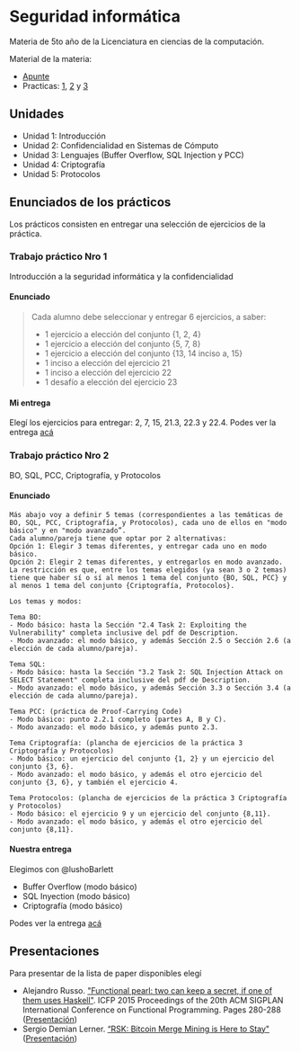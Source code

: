 # Seguridad informática
Materia de 5to año de la Licenciatura en ciencias de la computación.

Material de la materia:
- [Apunte](https://www.fceia.unr.edu.ar/~mcristia/apunte-si.pdf)
- Practicas: [1](Practicas/Practica1.pdf), [2](Practicas/Practica2.pdf) y [3](Practicas/Practica3.pdf)
## Unidades
- Unidad 1: Introducción
- Unidad 2: Confidencialidad en Sistemas de Cómputo
- Unidad 3: Lenguajes (Buffer Overflow, SQL Injection y PCC)
- Unidad 4: Criptografía
- Unidad 5: Protocolos
## Enunciados de los prácticos
Los prácticos consisten en entregar una selección de ejercicios de la práctica.
### Trabajo práctico Nro 1
Introducción a la seguridad informática y la confidencialidad
#### Enunciado

> Cada alumno debe seleccionar y entregar 6 ejercicios, a saber:
> - 1 ejercicio a elección del conjunto {1, 2, 4}
> - 1 ejercicio a elección del conjunto {5, 7, 8}
> - 1 ejercicio a elección del conjunto {13, 14 inciso a, 15}
> - 1 inciso a elección del ejercicio 21
> - 1 inciso a elección del ejercicio 22
> - 1 desafío a elección del ejercicio 23

#### Mi entrega

Elegí los ejercicios para entregar: 2, 7, 15, 21.3, 22.3 y 22.4. Podes ver la entrega [acá](Practico1/SegInfo.tp1.pdf)

### Trabajo práctico Nro 2
BO, SQL, PCC, Criptografía, y Protocolos
#### Enunciado
```
Más abajo voy a definir 5 temas (correspondientes a las temáticas de BO, SQL, PCC, Criptografía, y Protocolos), cada uno de ellos en "modo básico" y en "modo avanzado”.
Cada alumno/pareja tiene que optar por 2 alternativas:
Opción 1: Elegir 3 temas diferentes, y entregar cada uno en modo básico.
Opción 2: Elegir 2 temas diferentes, y entregarlos en modo avanzado.
La restricción es que, entre los temas elegidos (ya sean 3 o 2 temas) tiene que haber sí o sí al menos 1 tema del conjunto {BO, SQL, PCC} y al menos 1 tema del conjunto {Criptografía, Protocolos}.

Los temas y modos:

Tema BO:
- Modo básico: hasta la Sección "2.4 Task 2: Exploiting the Vulnerability" completa inclusive del pdf de Description.
- Modo avanzado: el modo básico, y además Sección 2.5 o Sección 2.6 (a elección de cada alumno/pareja).

Tema SQL:
- Modo básico: hasta la Sección "3.2 Task 2: SQL Injection Attack on SELECT Statement" completa inclusive del pdf de Description.
- Modo avanzado: el modo básico, y además Sección 3.3 o Sección 3.4 (a elección de cada alumno/pareja).

Tema PCC: (práctica de Proof-Carrying Code)
- Modo básico: punto 2.2.1 completo (partes A, B y C).
- Modo avanzado: el modo básico, y además punto 2.3.

Tema Criptografía: (plancha de ejercicios de la práctica 3 Criptografía y Protocolos)
- Modo básico: un ejercicio del conjunto {1, 2} y un ejercicio del conjunto {3, 6}.
- Modo avanzado: el modo básico, y además el otro ejercicio del conjunto {3, 6}, y también el ejercicio 4.

Tema Protocolos: (plancha de ejercicios de la práctica 3 Criptografía y Protocolos)
- Modo básico: el ejercicio 9 y un ejercicio del conjunto {8,11}.
- Modo avanzado: el modo básico, y además el otro ejercicio del conjunto {8,11}.
```
#### Nuestra entrega

Elegimos con @lushoBarlett 
- Buffer Overflow (modo básico)
- SQL Inyection (modo básico)
- Criptografía (modo básico)

Podes ver la entrega [acá](Practico2/SegInfo.tp2.pdf)

## Presentaciones
Para presentar de la lista de paper disponibles elegí
- Alejandro Russo. ["Functional pearl: two can keep a secret, if one of them uses Haskell"](Presentacion_FunctionalPearl/functional_pearl_paper.pdf). ICFP 2015 Proceedings of the 20th ACM SIGPLAN International Conference on Functional Programming. Pages 280-288 ([Presentación](Presentacion_FunctionalPearl/))
- Sergio Demian Lerner. [“RSK: Bitcoin Merge Mining is Here to Stay"](Presentacion_RSK/RSK-Bitcoin_Merge_mining_is_here_to_stay.pdf) ([Presentación](Presentacion_RSK/))
